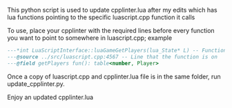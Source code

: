 This python script is used to update cpplinter.lua after my edits which has lua functions pointing to the specific luascript.cpp function it calls

To use, place your cpplinter with the required lines before every function you want to point to somewhere in luascript.cpp; example
```lua
---*int LuaScriptInterface::luaGameGetPlayers(lua_State* L) -- Function getPlayers() calls
---@source ../src/luascript.cpp:4567 -- Line that the function is on
---@field getPlayers fun(): table<number, Player> 
```

Once a copy of luascript.cpp and cpplinter.lua file is in the same folder, run update_cpplinter.py.

Enjoy an updated cpplinter.lua

